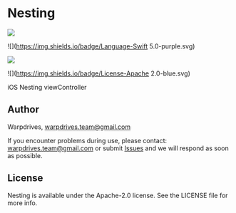 # Nesting

![](https://img.shields.io/badge/Platform-iOS-green.svg)

![](https://img.shields.io/badge/Language-Swift 5.0-purple.svg)

![](https://img.shields.io/badge/Version-v0.1.0-yellow.svg)

![](https://img.shields.io/badge/License-Apache 2.0-blue.svg)


iOS Nesting viewController

## Author

Warpdrives, warpdrives.team@gmail.com

If you encounter problems during use, please contact: warpdrives.team@gmail.com 
or submit [Issues](https://github.com/warpdrives/Nesting/issues/new) and we will respond as soon as possible.

## License

Nesting is available under the  Apache-2.0 license. See the LICENSE file for more info.

